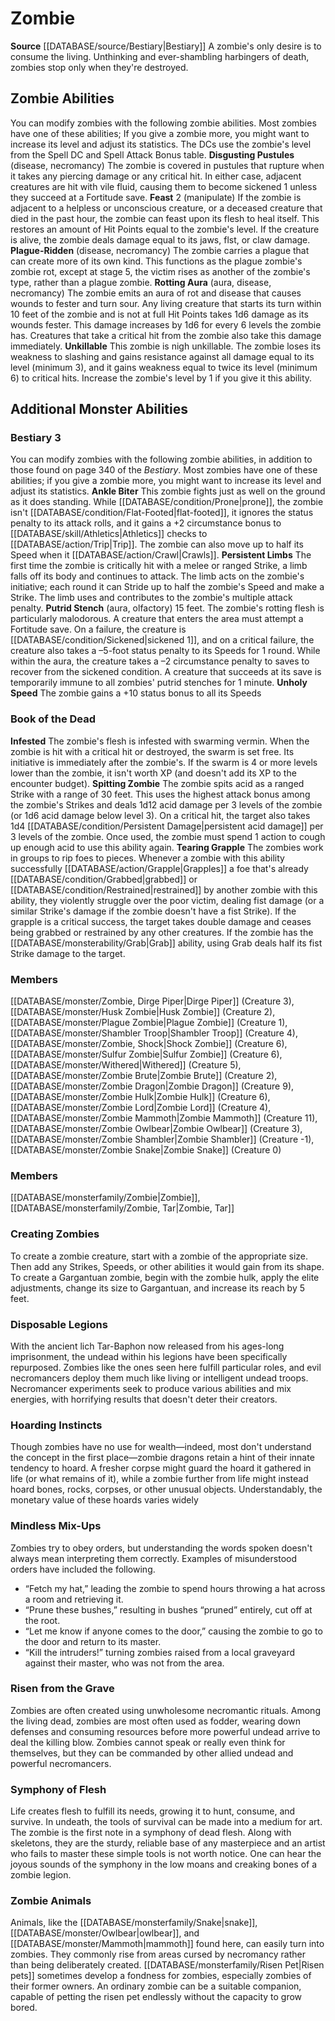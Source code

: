 ﻿---
creature_family: Zombie
id: '103'
name: Zombie
rarity: Common
source: '[[DATABASE/source/Bestiary|Bestiary]]'
type: Creature Family

---
# Zombie

**Source** [[DATABASE/source/Bestiary|Bestiary]]
A zombie's only desire is to consume the living. Unthinking and ever-shambling harbingers of death, zombies stop only when they're destroyed.

## Zombie Abilities

You can modify zombies with the following zombie abilities. Most zombies have one of these abilities; If you give a zombie more, you might want to increase its level and adjust its statistics. The DCs use the zombie's level from the Spell DC and Spell Attack Bonus table.
 **Disgusting Pustules** (disease, necromancy) The zombie is covered in pustules that rupture when it takes any piercing damage or any critical hit. In either case, adjacent creatures are hit with vile fluid, causing them to become sickened 1 unless they succeed at a Fortitude save.
 **Feast** <span class="action-icon">2</span> (manipulate) If the zombie is adjacent to a helpless or unconscious creature, or a deceased creature that died in the past hour, the zombie can feast upon its flesh to heal itself. This restores an amount of Hit Points equal to the zombie's level. If the creature is alive, the zombie deals damage equal to its jaws, flst, or claw damage.
 **Plague-Ridden** (disease, necromancy) The zombie carries a plague that can create more of its own kind. This functions as the plague zombie's zombie rot, except at stage 5, the victim rises as another of the zombie's type, rather than a plague zombie.
 **Rotting Aura** (aura, disease, necromancy) The zombie emits an aura of rot and disease that causes wounds to fester and turn sour. Any living creature that starts its turn within 10 feet of the zombie and is not at full Hit Points takes 1d6 damage as its wounds fester. This damage increases by 1d6 for every 6 levels the zombie has. Creatures that take a critical hit from the zombie also take this damage immediately.
 **Unkillable** This zombie is nigh unkillable. The zombie loses its weakness to slashing and gains resistance against all damage equal to its level (minimum 3), and it gains weakness equal to twice its level (minimum 6) to critical hits. Increase the zombie's level by 1 if you give it this ability.

## Additional Monster Abilities

### Bestiary 3

You can modify zombies with the following zombie abilities, in addition to those found on page 340 of the _Bestiary_. Most zombies have one of these abilities; if you give a zombie more, you might want to increase its level and adjust its statistics. 
**Ankle Biter** This zombie fights just as well on the ground as it does standing. While [[DATABASE/condition/Prone|prone]], the zombie isn't [[DATABASE/condition/Flat-Footed|flat-footed]], it ignores the status penalty to its attack rolls, and it gains a +2 circumstance bonus to [[DATABASE/skill/Athletics|Athletics]] checks to [[DATABASE/action/Trip|Trip]]. The zombie can also move up to half its Speed when it [[DATABASE/action/Crawl|Crawls]]. 
**Persistent Limbs** The first time the zombie is critically hit with a melee or ranged Strike, a limb falls off its body and continues to attack. The limb acts on the zombie's initiative; each round it can Stride up to half the zombie's Speed and make a Strike. The limb uses and contributes to the zombie's multiple attack penalty. 
**Putrid Stench** (aura, olfactory) 15 feet. The zombie's rotting flesh is particularly malodorous. A creature that enters the area must attempt a Fortitude save. On a failure, the creature is [[DATABASE/condition/Sickened|sickened 1]], and on a critical failure, the creature also takes a –5-foot status penalty to its Speeds for 1 round. While within the aura, the creature takes a –2 circumstance penalty to saves to recover from the sickened condition. A creature that succeeds at its save is temporarily immune to all zombies' putrid stenches for 1 minute. 
**Unholy Speed** The zombie gains a +10 status bonus to all its Speeds

### Book of the Dead

**Infested** The zombie's flesh is infested with swarming vermin. When the zombie is hit with a critical hit or destroyed, the swarm is set free. Its initiative is immediately after the zombie's. If the swarm is 4 or more levels lower than the zombie, it isn't worth XP (and doesn't add its XP to the encounter budget).
 **Spitting Zombie** The zombie spits acid as a ranged Strike with a range of 30 feet. This uses the highest attack bonus among the zombie's Strikes and deals 1d12 acid damage per 3 levels of the zombie (or 1d6 acid damage below level 3). On a critical hit, the target also takes 1d4 [[DATABASE/condition/Persistent Damage|persistent acid damage]] per 3 levels of the zombie. Once used, the zombie must spend 1 action to cough up enough acid to use this ability again.
 **Tearing Grapple** The zombies work in groups to rip foes to pieces. Whenever a zombie with this ability successfully [[DATABASE/action/Grapple|Grapples]] a foe that's already [[DATABASE/condition/Grabbed|grabbed]] or [[DATABASE/condition/Restrained|restrained]] by another zombie with this ability, they violently struggle over the poor victim, dealing fist damage (or a similar Strike's damage if the zombie doesn't have a fist Strike). If the grapple is a critical success, the target takes double damage and ceases being grabbed or restrained by any other creatures. If the zombie has the [[DATABASE/monsterability/Grab|Grab]] ability, using Grab deals half its fist Strike damage to the target.

### Members

[[DATABASE/monster/Zombie, Dirge Piper|Dirge Piper]] (Creature 3), [[DATABASE/monster/Husk Zombie|Husk Zombie]] (Creature 2), [[DATABASE/monster/Plague Zombie|Plague Zombie]] (Creature 1), [[DATABASE/monster/Shambler Troop|Shambler Troop]] (Creature 4), [[DATABASE/monster/Zombie, Shock|Shock Zombie]] (Creature 6), [[DATABASE/monster/Sulfur Zombie|Sulfur Zombie]] (Creature 6), [[DATABASE/monster/Withered|Withered]] (Creature 5), [[DATABASE/monster/Zombie Brute|Zombie Brute]] (Creature 2), [[DATABASE/monster/Zombie Dragon|Zombie Dragon]] (Creature 9), [[DATABASE/monster/Zombie Hulk|Zombie Hulk]] (Creature 6), [[DATABASE/monster/Zombie Lord|Zombie Lord]] (Creature 4), [[DATABASE/monster/Zombie Mammoth|Zombie Mammoth]] (Creature 11), [[DATABASE/monster/Zombie Owlbear|Zombie Owlbear]] (Creature 3), [[DATABASE/monster/Zombie Shambler|Zombie Shambler]] (Creature -1), [[DATABASE/monster/Zombie Snake|Zombie Snake]] (Creature 0)

### Members

[[DATABASE/monsterfamily/Zombie|Zombie]], [[DATABASE/monsterfamily/Zombie, Tar|Zombie, Tar]]

###  Creating Zombies

To create a zombie creature, start with a zombie of the appropriate size. Then add any Strikes, Speeds, or other abilities it would gain from its shape. To create a Gargantuan zombie, begin with the zombie hulk, apply the elite adjustments, change its size to Gargantuan, and increase its reach by 5 feet.

###  Disposable Legions

With the ancient lich Tar-Baphon now released from his ages-long imprisonment, the undead within his legions have been specifically repurposed. Zombies like the ones seen here fulfill particular roles, and evil necromancers deploy them much like living or intelligent undead troops. Necromancer experiments seek to produce various abilities and mix energies, with horrifying results that doesn't deter their creators.

###  Hoarding Instincts

Though zombies have no use for wealth—indeed, most don't understand the concept in the first place—zombie dragons retain a hint of their innate tendency to hoard. A fresher corpse might guard the hoard it gathered in life (or what remains of it), while a zombie further from life might instead hoard bones, rocks, corpses, or other unusual objects. Understandably, the monetary value of these hoards varies widely

###  Mindless Mix-Ups

Zombies try to obey orders, but understanding the words spoken doesn't always mean interpreting them correctly. Examples of misunderstood orders have included the following.

* “Fetch my hat,” leading the zombie to spend hours throwing a hat across a room and retrieving it.
* “Prune these bushes,” resulting in bushes “pruned” entirely, cut off at the root.
* “Let me know if anyone comes to the door,” causing the zombie to go to the door and return to its master.
* “Kill the intruders!” turning zombies raised from a local graveyard against their master, who was not from the area.

###  Risen from the Grave

Zombies are often created using unwholesome necromantic rituals. Among the living dead, zombies are most often used as fodder, wearing down defenses and consuming resources before more powerful undead arrive to deal the killing blow. Zombies cannot speak or really even think for themselves, but they can be commanded by other allied undead and powerful necromancers.

###  Symphony of Flesh

Life creates flesh to fulfill its needs, growing it to hunt, consume, and survive. In undeath, the tools of survival can be made into a medium for art. The zombie is the first note in a symphony of dead flesh. Along with skeletons, they are the sturdy, reliable base of any masterpiece and an artist who fails to master these simple tools is not worth notice. One can hear the joyous sounds of the symphony in the low moans and creaking bones of a zombie legion.

###  Zombie Animals

Animals, like the [[DATABASE/monsterfamily/Snake|snake]], [[DATABASE/monster/Owlbear|owlbear]], and [[DATABASE/monster/Mammoth|mammoth]] found here, can easily turn into zombies. They commonly rise from areas cursed by necromancy rather than being deliberately created. [[DATABASE/monsterfamily/Risen Pet|Risen pets]] sometimes develop a fondness for zombies, especially zombies of their former owners. An ordinary zombie can be a suitable companion, capable of petting the risen pet endlessly without the capacity to grow bored.